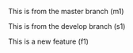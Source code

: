 This is from the master branch (m1)

This is from the develop branch (s1)

This is a new feature (f1)

